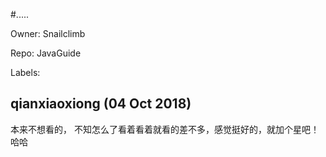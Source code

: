 #.....

Owner: Snailclimb

Repo: JavaGuide

Labels: 

## qianxiaoxiong (04 Oct 2018)

本来不想看的， 不知怎么了看着看着就看的差不多，感觉挺好的，就加个星吧！ 哈哈

